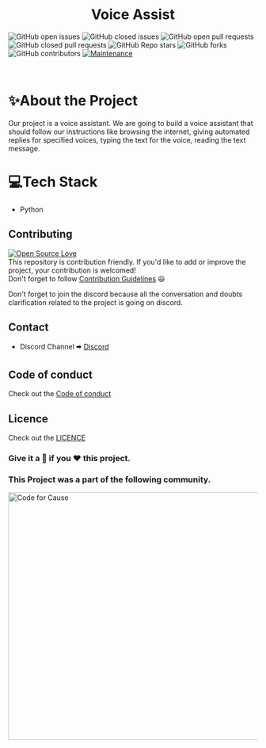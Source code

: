 <h1 align="center"> Voice Assist </h1>

![GitHub open issues](https://img.shields.io/github/issues-raw/saimanoharhm/voice_assist?color=%23f&logo=Github)
![GitHub closed issues](https://img.shields.io/github/issues-closed-raw/saimanoharhm/voice_assist?color=%2300&logo=Github)
![GitHub open pull requests](https://img.shields.io/github/issues-pr-raw/saimanoharhm/voice_assist/pulls?logo=Github)
![GitHub closed pull requests](https://img.shields.io/github/issues-pr-closed-raw/saimanoharhm/voice_assist?logo=Github)
![GitHub Repo stars](https://img.shields.io/github/stars/saimanoharhm/voice_assist?color=%233493eb&logo=Github)
![GitHub forks](https://img.shields.io/github/forks/saimanoharhm/voice_assist?color=%233493eb&label=Forks&logo=Github)
![GitHub contributors](https://img.shields.io/github/contributors/saimanoharhm/voice_assist?logo=Github)
[![Maintenance](https://img.shields.io/badge/Maintained%3F-yes-green.svg)](https://GitHub.com/Naereen/StrapDown.js/graphs/commit-activity)

<br>

# ✨About the Project
Our project is a voice assistant. We are going to build a voice assistant that should follow our instructions like browsing the internet, giving automated replies for specified voices, typing the text for the voice, reading the text message.

# 💻Tech Stack

- Python

## Contributing  
[![Open Source Love](https://badges.frapsoft.com/os/v2/open-source.svg?v=103)](https://github.com/ellerbrock/open-source-badges/)
<br>
This repository is contribution friendly. If you'd like to add or improve the project, your contribution is welcomed!  
Don't forget to follow [Contribution Guidelines](https://github.com/saimanoharhm/voice_assist/blob/master/contribution_guidelines.md) 😃  

Don't forget to join the discord because all the conversation and doubts clarification related to the project is going on discord.

## Contact  
* Discord Channel 🠮 [Discord](https://discord.gg/zzRjMctV)  

## Code of conduct 

Check out the [Code of conduct](https://github.com/saimanoharhm/voice_assist/blob/master/code-of-conduct.md)

## Licence

Check out the [LICENCE](https://github.com/saimanoharhm/voice_assist/blob/master/LICENSE)

### Give it a 🌟 if you ❤ this project.

### This Project was a part of the following community.

[<img src ="https://avatars.githubusercontent.com/u/64211771?s=200&v=4" width = 1000 height = 500 alt ="Code for Cause"></img>](https://codeforcause.org/)
